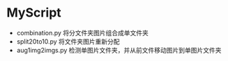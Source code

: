 # MyScript
- combination.py 将分文件夹图片组合成单文件夹
- split20to10.py 将文件夹图片重新分配
- aug1img2imgs.py 检测单图片文件夹，并从前文件移动图片到单图片文件夹